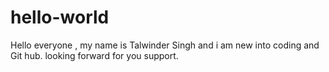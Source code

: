 # hello-world
Hello everyone , my name is Talwinder Singh and i am new into coding and Git hub. looking forward for you support.
